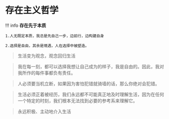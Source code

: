 # 存在主义哲学
!!! info 
	**存在先于本质**

	1.人无既定本质，我总是先自己一步，边前行，边构建自身

	2.选择是自由，其余是境遇，人在选择中被塑造。

> 生活变为观念，观念回归生活

> 我在每一刻，都可以选择我想让自己成为的样子，我是自由的。因此，我对我所作的每件事都负有责任。

> 人必须要当机立断，如果因为害怕犯错就骑墙的话，那么你绝对会犯错。

> 生活必须正着被经历，我们永远都不可能真正地及时理解生活，因为在任何一个特定的时刻，我们根本无法找到必要的参考系来理解它。

> 永远积极、主动地介入生活